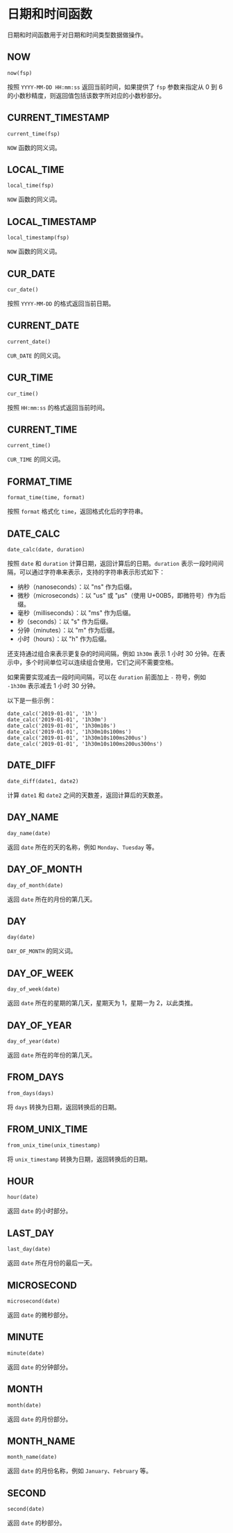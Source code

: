 # 日期和时间函数

日期和时间函数用于对日期和时间类型数据做操作。

## NOW

```text
now(fsp)
```

按照 `YYYY-MM-DD HH:mm:ss` 返回当前时间，如果提供了 `fsp` 参数来指定从 0 到 6 的小数秒精度，则返回值包括该数字所对应的小数秒部分。

## CURRENT_TIMESTAMP

```text
current_time(fsp)
```

`NOW` 函数的同义词。

## LOCAL_TIME

```text
local_time(fsp)
```

`NOW` 函数的同义词。

## LOCAL_TIMESTAMP

```text
local_timestamp(fsp)
```

`NOW` 函数的同义词。

## CUR_DATE

```text
cur_date()
```

按照 `YYYY-MM-DD` 的格式返回当前日期。

## CURRENT_DATE

```text
current_date()
```

`CUR_DATE` 的同义词。

## CUR_TIME

```text
cur_time()
```

按照 `HH:mm:ss` 的格式返回当前时间。

## CURRENT_TIME

```text
current_time()
```

`CUR_TIME` 的同义词。

## FORMAT_TIME

```text
format_time(time, format)
```

按照 `format` 格式化 `time`，返回格式化后的字符串。

## DATE_CALC

```text
date_calc(date, duration)
```

按照 `date` 和 `duration` 计算日期，返回计算后的日期。`duration` 表示一段时间间隔，可以通过字符串来表示，支持的字符串表示形式如下：

- 纳秒（nanoseconds）：以 "ns" 作为后缀。
- 微秒（microseconds）：以 "us" 或 "µs"（使用 U+00B5，即微符号）作为后缀。
- 毫秒（milliseconds）：以 "ms" 作为后缀。
- 秒（seconds）：以 "s" 作为后缀。
- 分钟（minutes）：以 "m" 作为后缀。
- 小时（hours）：以 "h" 作为后缀。

还支持通过组合来表示更复杂的时间间隔，例如 `1h30m` 表示 1 小时 30 分钟。在表示中，多个时间单位可以连续组合使用，它们之间不需要空格。

如果需要实现减去一段时间间隔，可以在 `duration` 前面加上 `-` 符号，例如 `-1h30m` 表示减去 1 小时 30 分钟。

以下是一些示例：

```text
date_calc('2019-01-01', '1h')
date_calc('2019-01-01', '1h30m')
date_calc('2019-01-01', '1h30m10s')
date_calc('2019-01-01', '1h30m10s100ms')
date_calc('2019-01-01', '1h30m10s100ms200us')
date_calc('2019-01-01', '1h30m10s100ms200us300ns')
```

## DATE_DIFF

```text
date_diff(date1, date2)
```

计算 `date1` 和 `date2` 之间的天数差，返回计算后的天数差。

## DAY_NAME

```text
day_name(date)
```

返回 `date` 所在的天的名称，例如 `Monday`、`Tuesday` 等。

## DAY_OF_MONTH

```text
day_of_month(date)
```

返回 `date` 所在的月份的第几天。

## DAY

```text
day(date)
```

`DAY_OF_MONTH` 的同义词。

## DAY_OF_WEEK

```text
day_of_week(date)
```

返回 `date` 所在的星期的第几天，星期天为 1，星期一为 2，以此类推。

## DAY_OF_YEAR

```text
day_of_year(date)
```

返回 `date` 所在的年份的第几天。

## FROM_DAYS

```text
from_days(days)
```

将 `days` 转换为日期，返回转换后的日期。

## FROM_UNIX_TIME

```text
from_unix_time(unix_timestamp)
```

将 `unix_timestamp` 转换为日期，返回转换后的日期。

## HOUR

```text
hour(date)
```

返回 `date` 的小时部分。

## LAST_DAY

```text
last_day(date)
```

返回 `date` 所在月份的最后一天。

## MICROSECOND

```text
microsecond(date)
```

返回 `date` 的微秒部分。

## MINUTE

```text
minute(date)
```

返回 `date` 的分钟部分。

## MONTH

```text
month(date)
```

返回 `date` 的月份部分。

## MONTH_NAME

```text
month_name(date)
```

返回 `date` 的月份名称，例如 `January`、`February` 等。

## SECOND

```text
second(date)
```

返回 `date` 的秒部分。
